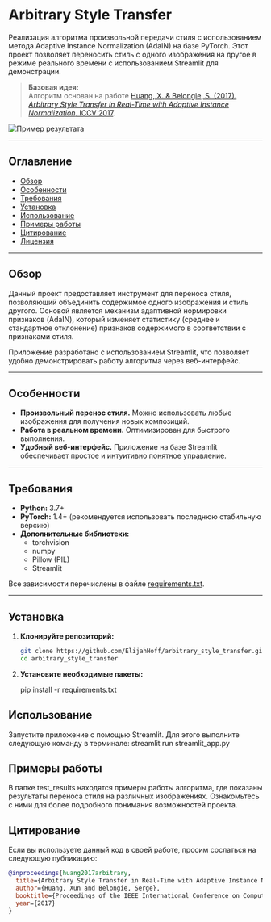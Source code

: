 # Arbitrary Style Transfer

Реализация алгоритма произвольной передачи стиля с использованием метода Adaptive Instance Normalization (AdaIN) на базе PyTorch. Этот проект позволяет переносить стиль с одного изображения на другое в режиме реального времени с использованием Streamlit для демонстрации.

> **Базовая идея:**  
> Алгоритм основан на работе [Huang, X. & Belongie, S. (2017). *Arbitrary Style Transfer in Real-Time with Adaptive Instance Normalization*. ICCV 2017](https://openaccess.thecvf.com/content_ICCV_2017/html/Huang_Arbitrary_Style_Transfer_ICCV_2017_paper.html).

![Пример результата](path/to/example.png)

---

## Оглавление

- [Обзор](#обзор)
- [Особенности](#особенности)
- [Требования](#требования)
- [Установка](#установка)
- [Использование](#использование)
- [Примеры работы](#примеры-работы)
- [Цитирование](#цитирование)
- [Лицензия](#лицензия)

---

## Обзор

Данный проект предоставляет инструмент для переноса стиля, позволяющий объединить содержимое одного изображения и стиль другого. Основой является механизм адаптивной нормировки признаков (AdaIN), который изменяет статистику (среднее и стандартное отклонение) признаков содержимого в соответствии с признаками стиля.

Приложение разработано с использованием Streamlit, что позволяет удобно демонстрировать работу алгоритма через веб-интерфейс.

---

## Особенности

- **Произвольный перенос стиля.** Можно использовать любые изображения для получения новых композиций.
- **Работа в реальном времени.** Оптимизирован для быстрого выполнения.
- **Удобный веб-интерфейс.** Приложение на базе Streamlit обеспечивает простое и интуитивно понятное управление.

---

## Требования

- **Python:** 3.7+
- **PyTorch:** 1.4+ (рекомендуется использовать последнюю стабильную версию)
- **Дополнительные библиотеки:**  
  - torchvision  
  - numpy  
  - Pillow (PIL)  
  - Streamlit

Все зависимости перечислены в файле [requirements.txt](requirements.txt).

---

## Установка

1. **Клонируйте репозиторий:**

   ```bash
   git clone https://github.com/ElijahHoff/arbitrary_style_transfer.git
   cd arbitrary_style_transfer
2. **Установите необходимые пакеты:**

   pip install -r requirements.txt
   
## Использование

  Запустите приложение с помощью Streamlit. Для этого выполните следующую команду в терминале:
  streamlit run streamlit_app.py

## Примеры работы
В папке test_results находятся примеры работы алгоритма, где показаны результаты переноса стиля на различных изображениях. Ознакомьтесь с ними для более подробного понимания возможностей проекта.

## Цитирование

Если вы используете данный код в своей работе, просим сослаться на следующую публикацию:
```bibtex
@inproceedings{huang2017arbitrary,
  title={Arbitrary Style Transfer in Real-Time with Adaptive Instance Normalization},
  author={Huang, Xun and Belongie, Serge},
  booktitle={Proceedings of the IEEE International Conference on Computer Vision (ICCV)},
  year={2017}
}



